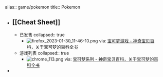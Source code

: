 alias:: game/pokemon
title:: Pokemon

- ## [[Cheat Sheet]]
  - 已发售
    collapsed:: true
    - ![firefox_2023-01-30_11-46-10.png](../assets/firefox_2023-01-30_11-46-10_1675050776088_0.png)
      via: [宝可梦游戏 - 神奇宝贝百科，关于宝可梦的百科全书](https://wiki.52poke.com/wiki/%E5%AF%B6%E5%8F%AF%E5%A4%A2%E9%81%8A%E6%88%B2#.E5.B7.B2.E5.8F.91.E5.94.AE)
  - 游戏列表
    collapsed:: true
    - ![chrome_113.png](../assets/chrome_113_1675049965019_0.png)
      via: [宝可梦系列 - 神奇宝贝百科，关于宝可梦的百科全书](https://wiki.52poke.com/wiki/%E5%AE%9D%E5%8F%AF%E6%A2%A6%E7%B3%BB%E5%88%97)
-